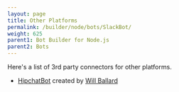 ```yaml
---
layout: page
title: Other Platforms
permalink: /builder/node/bots/SlackBot/
weight: 625
parent1: Bot Builder for Node.js
parent2: Bots
---
```

Here's a list of 3rd party connectors for other platforms.

* [HipchatBot](https://github.com/wballard/botbuilder-hipchat) created by [Will Ballard](https://github.com/wballard)
